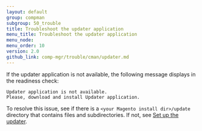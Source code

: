 ```yaml
---
layout: default
group: compman
subgroup: 50_trouble
title: Troubleshoot the updater application
menu_title: Troubleshoot the updater application
menu_node: 
menu_order: 10
version: 2.0
github_link: comp-mgr/trouble/cman/updater.md
---
```


If the updater application is not available, the following message displays in the readiness check:

	Updater application is not available. 
	Please, download and install Updater application.

To resolve this issue, see if there is a `<your Magento install dir>/update` directory that contains files and subdirectories. If not, see <a href="{{page.baseurl}}install-gde/prereq/prereq_updater.html">Set up the updater</a>.
